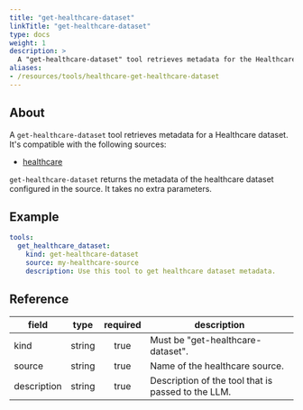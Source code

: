 ```yaml
---
title: "get-healthcare-dataset"
linkTitle: "get-healthcare-dataset"
type: docs
weight: 1
description: >
  A "get-healthcare-dataset" tool retrieves metadata for the Healthcare dataset in the source.
aliases:
- /resources/tools/healthcare-get-healthcare-dataset
---
```


## About

A `get-healthcare-dataset` tool retrieves metadata for a Healthcare dataset.
It's compatible with the following sources:

- [healthcare](../../sources/healthcare.md)

`get-healthcare-dataset` returns the metadata of the healthcare dataset
configured in the source. It takes no extra parameters.

## Example

```yaml
tools:
  get_healthcare_dataset:
    kind: get-healthcare-dataset
    source: my-healthcare-source
    description: Use this tool to get healthcare dataset metadata.
```

## Reference

| **field**   |                  **type**                  | **required** | **description**                                    |
|-------------|:------------------------------------------:|:------------:|----------------------------------------------------|
| kind        |                   string                   |     true     | Must be "get-healthcare-dataset".                  |
| source      |                   string                   |     true     | Name of the healthcare source.                     |
| description |                   string                   |     true     | Description of the tool that is passed to the LLM. |
